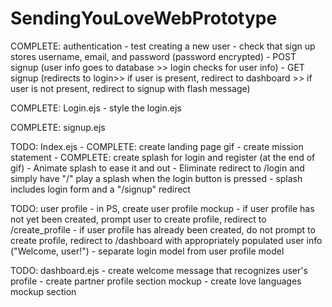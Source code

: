 # SendingYouLoveWebPrototype
COMPLETE: authentication
    - test creating a new user
    - check that sign up stores username, email, and password (password encrypted)
    - POST signup (user info goes to database >> login checks for user info)
    - GET signup (redirects to login>> if user is present, redirect to dashboard >> if user is not present, redirect to signup with flash message)

COMPLETE: Login.ejs
    - style the login.ejs

COMPLETE: signup.ejs

TODO: Index.ejs
    - COMPLETE: create landing page gif
    - create mission statement
    - COMPLETE: create splash for login and register (at the end of gif)
        - Animate splash to ease it and out
        - Eliminate redirect to /login and simply have "/" play a splash when the login button is pressed
        - splash includes login form and a "/signup" redirect

TODO: user profile
    - in PS, create user profile mockup
    - if user profile has not yet been created, prompt user to create profile, redirect to /create_profile
    - if user profile has already been created, do not prompt to create profile, redirect to /dashboard with appropriately populated user info ("Welcome, user!")
    - separate login model from user profile model

TODO: dashboard.ejs
    - create welcome message that recognizes user's profile
    - create partner profile section mockup
    - create love languages mockup section